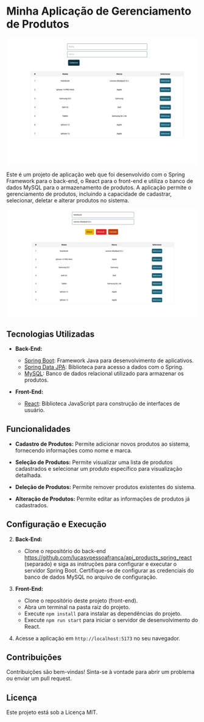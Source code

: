 # Minha Aplicação de Gerenciamento de Produtos
![Texto alternativo da imagem](spring_react.png)

Este é um projeto de aplicação web que foi desenvolvido com o Spring Framework para o back-end, o React para o front-end e utiliza o banco de dados MySQL para o armazenamento de produtos. A aplicação permite o gerenciamento de produtos, incluindo a capacidade de cadastrar, selecionar, deletar e alterar produtos no sistema.

![Texto alternativo da imagem](spring_react-2.png)


## Tecnologias Utilizadas

- **Back-End:**
  - [Spring Boot](https://spring.io/projects/spring-boot): Framework Java para desenvolvimento de aplicativos.
  - [Spring Data JPA](https://spring.io/projects/spring-data-jpa): Biblioteca para acesso a dados com o Spring.
  - [MySQL](https://www.mysql.com/): Banco de dados relacional utilizado para armazenar os produtos.

- **Front-End:**
  - [React](https://reactjs.org/): Biblioteca JavaScript para construção de interfaces de usuário.

## Funcionalidades

- **Cadastro de Produtos:** Permite adicionar novos produtos ao sistema, fornecendo informações como nome e marca.

- **Seleção de Produtos:** Permite visualizar uma lista de produtos cadastrados e selecionar um produto específico para visualização detalhada.

- **Deleção de Produtos:** Permite remover produtos existentes do sistema.

- **Alteração de Produtos:** Permite editar as informações de produtos já cadastrados.

## Configuração e Execução



2. **Back-End:**

   - Clone o repositório do back-end https://github.com/lucasvpessoafranca/api_products_spring_react (separado) e siga as instruções para configurar e executar o servidor Spring Boot. Certifique-se de configurar as credenciais do banco de dados MySQL no arquivo de configuração.

3. **Front-End:**

   - Clone o repositório deste projeto (front-end).
   - Abra um terminal na pasta raiz do projeto.
   - Execute `npm install` para instalar as dependências do projeto.
   - Execute `npm run start` para iniciar o servidor de desenvolvimento do React.

4. Acesse a aplicação em `http://localhost:5173` no seu navegador.

## Contribuições

Contribuições são bem-vindas! Sinta-se à vontade para abrir um problema ou enviar um pull request.

## Licença

Este projeto está sob a Licença MIT.











